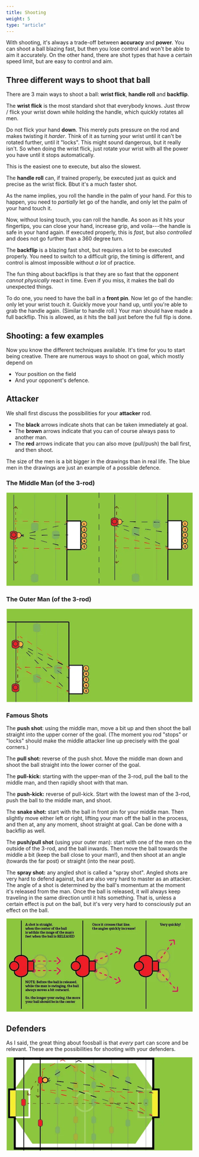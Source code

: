 ```yaml
---
title: Shooting
weight: 5
type: "article"
---
```


With shooting, it's always a trade-off between **accuracy** and **power**. You can shoot a ball blazing fast, but then you lose control and won't be able to aim it accurately. On the other hand, there are shot types that have a certain speed limit, but are easy to control and aim.

## Three different ways to shoot that ball

There are 3 main ways to shoot a ball: **wrist flick**, **handle roll** and **backflip**.

The **wrist flick** is the most standard shot that everybody knows. Just throw / flick your wrist down while holding the handle, which quickly rotates all men.

Do not flick your hand **down**. This merely puts pressure on the rod and makes twisting it *harder*. Think of it as turning your wrist until it can't be rotated further, until it "locks". This might sound dangerous, but it really isn't. So when doing the wrist flick, just rotate your wrist with all the power you have until it stops automatically.

This is the easiest one to execute, but also the slowest.

The **handle roll** can, if trained properly, be executed just as quick and precise as the wrist flick. Bbut it's a much faster shot. 

As the name implies, you roll the handle in the palm of your hand. For this to happen, you need to *partially* let go of the handle, and only let the palm of your hand touch it. 

Now, without losing touch, you can roll the handle. As soon as it hits your fingertips, you can close your hand, increase grip, and voila---the handle is safe in your hand again. If executed properly, this is _fast_, but also _controlled_ and does not go further than a 360 degree turn.

The **backflip** is a blazing fast shot, but requires a lot to be executed properly. You need to switch to a difficult grip, the timing is different, and control is almost impossible without *a lot* of practice. 

The fun thing about backflips is that they are so fast that the opponent _cannot physically_ react in time. Even if you miss, it makes the ball do unexpected things. 

To do one, you need to have the ball in a **front pin**. Now let go of the handle: only let your wrist touch it. Guickly move your hand up, until you're able to grab the handle again. (Similar to handle roll.) Your man should have made a full backflip. This is allowed, as it hits the ball just before the full flip is done.

## Shooting: a few examples

Now you know the different techniques available. It's time for you to start being creative. There are numerous ways to shoot on goal, which mostly depend on 

* Your position on the field
* And your opponent's defence.

## Attacker

We shall first discuss the possibilities for your **attacker** rod.

* The **black** arrows indicate shots that can be taken immediately at goal.
* The **brown** arrows indicate that you can of course always pass to another man.
* The **red** arrows indicate that you can also move (pull/push) the ball first, and then shoot.

The size of the men is a bit bigger in the drawings than in real life. The blue men in the drawings are just an example of a possible defence.

### The Middle Man (of the 3-rod)

![Shooting using the middle attacker](Foosball04.webp)

### The Outer Man (of the 3-rod)

![Shooting using the outer attackers](Foosball05.webp)

### Famous Shots

The **push shot**: using the middle man, move a bit up and then shoot the ball straight into the upper corner of the goal. (The moment you rod "stops" or "locks" should make the middle attacker line up precisely with the goal corners.)

The **pull shot:** reverse of the push shot. Move the middle man down and shoot the ball straight into the lower corner of the goal.

The **pull-kick:** starting with the upper-man of the 3-rod, pull the ball to the middle man, and then rapidly shoot with that man.

The **push-kick:** reverse of pull-kick. Start with the lowest man of the 3-rod, push the ball to the middle man, and shoot.

The **snake shot:** start with the ball in front pin for your middle man. Then slightly move either left or right, lifting your man off the ball in the process, and then at, any any moment, shoot straight at goal. Can be done with a backflip as well.

The **push/pull shot** (using your outer man): start with one of the men on the outside of the 3-rod, and the ball inwards. Then move the ball towards the middle a bit (keep the ball close to your man!), and then shoot at an angle (towards the far post) or straight (into the near post).

The **spray shot:** any angled shot is called a "spray shot". Angled shots are very hard to defend against, but are also very hard to master as an attacker. The angle of a shot is determined by the ball's momentum at the moment it's released from the man. Once the ball is released, it will always keep traveling in the same direction until it hits something. That is, unless a certain effect is put on the ball, but it's very very hard to consciously put an effect on the ball.

![Examples of famous shots with the attacker.](Foosball06.webp)

## Defenders

As I said, the great thing about foosball is that _every_ part can score and be relevant. These are the possibilities for shooting with your defenders.

![Examples of shooting using the defenders.](Foosball07.webp)